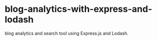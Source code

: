# blog-analytics-with-express-and-lodash
 blog analytics and search tool using Express.js and Lodash.
